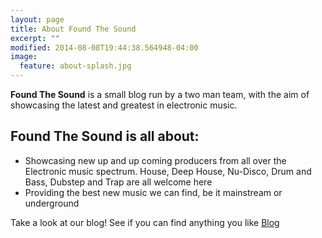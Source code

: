 ```yaml
---
layout: page
title: About Found The Sound
excerpt: ""
modified: 2014-08-08T19:44:38.564948-04:00
image:
  feature: about-splash.jpg
---
```


**Found The Sound** is a small blog run by a two man team, with the aim of showcasing the latest and greatest in electronic music.

## Found The Sound is all about:

* Showcasing new up and up coming producers from all over the Electronic music spectrum. House, Deep House, Nu-Disco, Drum and Bass, Dubstep and Trap are all welcome here
* Providing the best new music we can find, be it mainstream or underground

Take a look at our blog! See if you can find anything you like
<a markdown="0" href="{{ site.url }}/blog" class="btn">Blog</a>

[^1]: Example: *domain.com/category-name/post-title*
